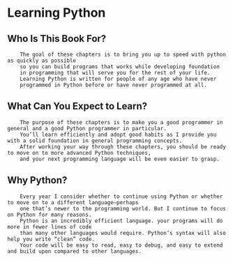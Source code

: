 # Learning Python

## Who Is This Book For?
        
        The goal of these chapters is to bring you up to speed with python as quickly as possible 
        so you can build programs that works while developing foundation 
        in programming that will serve you for the rest of your life. 
        Learning Python is written for people of any age who have never 
        programmed in Python before or have never programmed at all.
                
## What Can You Expect to Learn?

        The purpose of these chapters is to make you a good programmer in general and a good Python programmer in particular.
        You’ll learn efficiently and adopt good habits as I provide you with a solid foundation in general programming concepts.
        After working your way through these chapters, you should be ready to move on to more advanced Python techniques, 
        and your next programming language will be even easier to grasp.
        
## Why Python?

        Every year I consider whether to continue using Python or whether to move on to a different language—perhaps 
        one that’s newer to the programming world. But I continue to focus on Python for many reasons.
        Python is an incredibly efficient language. your programs will do more in fewer lines of code 
        than many other languages would require. Python’s syntax will also help you write “clean” code.
        Your code will be easy to read, easy to debug, and easy to extend and build upon compared to other languages.
